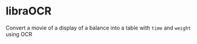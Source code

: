 # libraOCR
Convert a movie of a display of a balance into a table with `time` and `weight` using OCR
